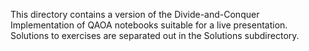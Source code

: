 This directory contains a version of the Divide-and-Conquer Implementation of QAOA notebooks suitable for a live presentation.  Solutions to exercises are separated out in the Solutions subdirectory.
